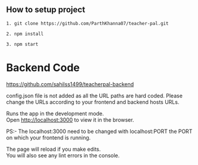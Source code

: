 ## How to setup project
``` 
1. git clone https://github.com/ParthKhanna07/teacher-pal.git

2. npm install

3. npm start

```
# Backend Code
https://github.com/sahilss1499/teacherpal-backend

config.json file is not added as all the URL paths are hard coded.
Please change the URLs according to your frontend and backend hosts URLs.

Runs the app in the development mode.<br>
Open [http://localhost:3000](http://localhost:3000) to view it in the browser.

PS:- The localhost:3000 need to be changed with localhost:PORT the PORT on which your frontend is running.

The page will reload if you make edits.<br>
You will also see any lint errors in the console.


